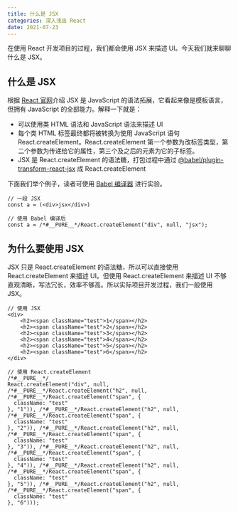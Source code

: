 ```yaml
---
title: 什么是 JSX
categories: 深入浅出 React
date: 2021-07-23
---
```


在使用 React 开发项目的过程，我们都会使用 JSX 来描述 UI。今天我们就来聊聊什么是 JSX。

<!-- more -->

## 什么是 JSX

根据 [React 官网](https://reactjs.org/docs/introducing-jsx.html)介绍 JSX 是 JavaScript 的语法拓展，它看起来像是模板语言，但拥有 JavaScript 的全部能力。解释一下就是：

- 可以使用类 HTML 语法和 JavaScript 语法来描述 UI
- 每个类 HTML 标签最终都将被转换为使用 JavaScript 语句 React.createElement。React.createElement 第一个参数为改标签类型，第二个参数为传递给它的属性，第三个及之后的元素为它的子标签。
- JSX 是 React.createElement 的语法糖，打包过程中通过 [@babel/plugin-transform-react-jsx](https://github.com/babel/babel/blob/main/packages/babel-plugin-transform-react-jsx/src/create-plugin.ts) 成 React.createElement

下面我们举个例子，读者可使用 [Babel 编译器](https://babeljs.io/repl#?browsers=Chrome%2069&build=&builtIns=false&corejs=3.6&spec=false&loose=false&code_lz=MYewdgzgLgBAhjAvDAFAHgCYEsBuA-AKwgA80B6bfASiA&debug=false&forceAllTransforms=false&shippedProposals=false&circleciRepo=&evaluate=false&fileSize=false&timeTravel=false&sourceType=module&lineWrap=false&presets=env%2Creact&prettier=false&targets=&version=7.14.8&externalPlugins=) 进行实验。

```
// 一段 JSX
const a = (<div>jsx</div>)

// 使用 Babel 编译后
const a = /*#__PURE__*/React.createElement("div", null, "jsx");
```

## 为什么要使用 JSX

JSX 只是 React.createElement 的语法糖，所以可以直接使用 React.createElement 来描述 UI。但使用 React.createElement 来描述 UI 不够直观清晰，写法冗长，效率不够高。所以实际项目开发过程，我们一般使用 JSX。

```
// 使用 JSX
<div>
	<h2><span className="test">1</span></h2>
	<h2><span className="test">2</span></h2>
	<h2><span className="test">3</span></h2>
	<h2><span className="test">4</span></h2>
	<h2><span className="test">5</span></h2>
	<h2><span className="test">6</span></h2>
</div>

// 使用 React.createElement
/*#__PURE__*/
React.createElement("div", null, /*#__PURE__*/React.createElement("h2", null, /*#__PURE__*/React.createElement("span", {
  className: "test"
}, "1")), /*#__PURE__*/React.createElement("h2", null, /*#__PURE__*/React.createElement("span", {
  className: "test"
}, "2")), /*#__PURE__*/React.createElement("h2", null, /*#__PURE__*/React.createElement("span", {
  className: "test"
}, "3")), /*#__PURE__*/React.createElement("h2", null, /*#__PURE__*/React.createElement("span", {
  className: "test"
}, "4")), /*#__PURE__*/React.createElement("h2", null, /*#__PURE__*/React.createElement("span", {
  className: "test"
}, "5")), /*#__PURE__*/React.createElement("h2", null, /*#__PURE__*/React.createElement("span", {
  className: "test"
}, "6")));
```
